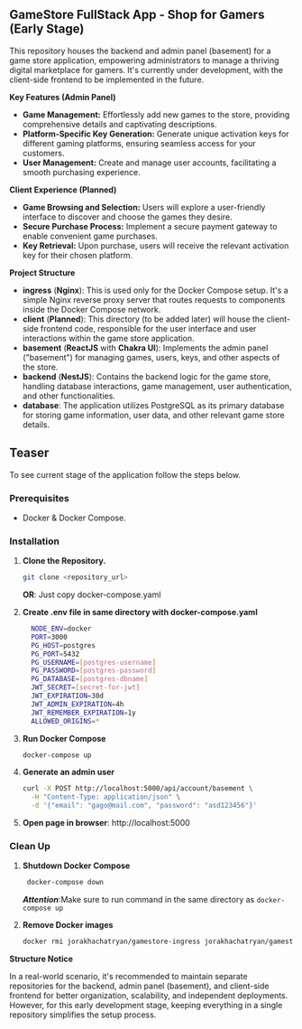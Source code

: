 ## GameStore FullStack App - Shop for Gamers (Early Stage)

This repository houses the backend and admin panel (basement) for a game store application, empowering administrators to manage a thriving digital marketplace for gamers. It's currently under development, with the client-side frontend to be implemented in the future.

**Key Features (Admin Panel)**

* **Game Management:** Effortlessly add new games to the store, providing comprehensive details and captivating descriptions.
* **Platform-Specific Key Generation:** Generate unique activation keys for different gaming platforms, ensuring seamless access for your customers.
* **User Management:** Create and manage user accounts, facilitating a smooth purchasing experience.

**Client Experience (Planned)**

* **Game Browsing and Selection:** Users will explore a user-friendly interface to discover and choose the games they desire.
* **Secure Purchase Process:** Implement a secure payment gateway to enable convenient game purchases.
* **Key Retrieval:** Upon purchase, users will receive the relevant activation key for their chosen platform.

**Project Structure**

* **ingress** (**Nginx**): This is used only for the Docker Compose setup. It's a simple Nginx reverse proxy server that routes requests to components inside the Docker Compose network.
* **client** (**Planned**): This directory (to be added later) will house the client-side frontend code, responsible for the user interface and user interactions within the game store application.
* **basement** (**ReactJS** with **Chakra UI**): Implements the admin panel ("basement") for managing games, users, keys, and other aspects of the store.
* **backend** (**NestJS**): Contains the backend logic for the game store, handling database interactions, game management, user authentication, and other functionalities.
* **database**: The application utilizes PostgreSQL as its primary database for storing game information, user data, and other relevant game store details.


## Teaser
To see current stage of the application follow the steps below. 

### Prerequisites

- Docker & Docker Compose.

### Installation

1. **Clone the Repository.**
      ```bash
      git clone <repository_url>
      ```
      **OR**: Just copy docker-compose.yaml

2. **Create .env file in same directory with docker-compose.yaml**
    ```bash
      NODE_ENV=docker
      PORT=3000
      PG_HOST=postgres
      PG_PORT=5432
      PG_USERNAME=[postgres-username]
      PG_PASSWORD=[postgres-password]
      PG_DATABASE=[postgres-dbname]
      JWT_SECRET=[secret-for-jwt]
      JWT_EXPIRATION=30d
      JWT_ADMIN_EXPIRATION=4h
      JWT_REMEMBER_EXPIRATION=1y
      ALLOWED_ORIGINS=*
    ```

3. **Run Docker Compose**
      ```bash
      docker-compose up
      ```

4. **Generate an admin user**
      ```bash
      curl -X POST http://localhost:5000/api/account/basement \
        -H "Content-Type: application/json" \
        -d '{"email": "gago@mail.com", "password": "asd123456"}'
      ```

5. **Open page in browser**: http://localhost:5000

### Clean Up

1. **Shutdown Docker Compose**
     ```bash
      docker-compose down
     ```
     ***Attention***:Make sure to run command in the same directory as `docker-compose up`

2. **Remove Docker images**
      ```bash
      docker rmi jorakhachatryan/gamestore-ingress jorakhachatryan/gamestore-basement jorakhachatryan/gamestore-api -f
      ```

**Structure Notice**

In a real-world scenario, it's recommended to maintain separate repositories for the backend, admin panel (basement), and client-side frontend for better organization, scalability, and independent deployments. However, for this early development stage, keeping everything in a single repository simplifies the setup process.